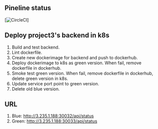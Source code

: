 ## Pineline status
[![CircleCI](https://circleci.com/gh/kien-ndt/udacity-project5_udacity_aws_devops.svg?style=svg)]

## Deploy project3's backend in k8s
1. Build and test backend.
2. Lint dockerfile.
3. Create new dockerimage for backend and push to dockerhub.
4. Deploy dockerimage to k8s as green version. When fail, remove dockerfile in dockerhub.
5. Smoke test green version. When fail, remove dockerfile in dockerhub, delete green version in k8s.
6. Update service port point to green version.
7. Delete old blue version.

## URL
1. Blue: http://3.235.1.188:30032/api/status
2. Green: http://3.235.1.188:30033/api/status